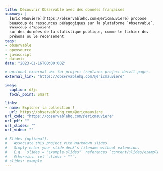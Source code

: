 ```yaml
---
title: Découvrir Observable avec des données françaises
summary: |
  [Eric Mauvière](https://observablehq.com/@ericmauviere) propose
  beaucoup de ressources pédagogiques sur la plateforme `Observable`. 
  Beaucoup s'appuient
  sur des données de la statistique publique, comme le fichier des
  prénoms ou le recensement. 
tags:
- observable
- opensource
- javascript
- dataviz
date: "2023-01-16T00:00:00Z"

# Optional external URL for project (replaces project detail page).
external_link: "https://observablehq.com/@ericmauviere"

image:
  caption: d3js
  focal_point: Smart

links:
- name: Explorer la collection !
  url: https://observablehq.com/@ericmauviere
url_code: "https://observablehq.com/@ericmauviere"
url_pdf: ""
url_slides: ""
url_video: ""

# Slides (optional).
#   Associate this project with Markdown slides.
#   Simply enter your slide deck's filename without extension.
#   E.g. `slides = "example-slides"` references `content/slides/example-slides.md`.
#   Otherwise, set `slides = ""`.
# slides: example
---
```


